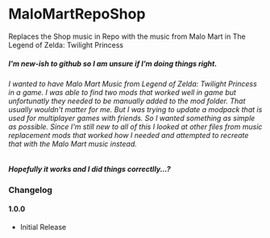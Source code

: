 # MaloMartRepoShop
Replaces the Shop music in Repo with the music from Malo Mart in The Legend of Zelda: Twilight Princess

#####   I'm new-ish to github so I am unsure if I'm doing things right. 
######   I wanted to have Malo Mart Music from Legend of Zelda: Twilight Princess in a game. I was able to find two mods that worked well in game but unfortunatly they needed to be manually added to the mod folder. That usually wouldn't matter for me. But I was trying to update a modpack that is used for multiplayer games with friends. So I wanted something as simple as possible. Since I'm still new to all of this I looked at other files from music replacement mods that worked how I needed and attempted to recreate that with the Malo Mart music instead. 
#####   Hopefully it works and I did things correctlly...?

### Changelog
#### 1.0.0
  + Initial Release
